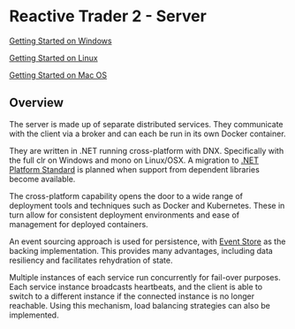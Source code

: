Reactive Trader 2 - Server
===============

[Getting Started on Windows](../../docs/vs-setup.md)

[Getting Started on Linux](../../docs/linux-setup.md)

[Getting Started on Mac OS](../../docs/macos-setup.md)


## Overview

The server is made up of separate distributed services. They communicate with the client via a broker and can each be run in its own Docker container.

They are written in .NET running cross-platform with DNX. Specifically with the full clr on Windows and mono on Linux/OSX. A migration to [.NET Platform Standard](https://github.com/dotnet/corefx/blob/master/Documentation/project-docs/standard-platform.md) is planned when support from dependent libraries become available.

The cross-platform capability opens the door to a wide range of deployment tools and techniques such as Docker and Kubernetes. These in turn allow for consistent deployment environments and ease of management for deployed containers. 

An event sourcing approach is used for persistence, with [Event Store](https://geteventstore.com/) as the backing implementation. This provides many advantages, including data resiliency and facilitates rehydration of state.

Multiple instances of each service run concurrently for fail-over purposes. Each service instance broadcasts heartbeats, and the client is able to switch to a different instance if the connected instance is no longer reachable. Using this mechanism, load balancing strategies can also be implemented.